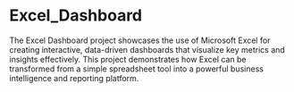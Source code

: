 # Excel_Dashboard
The Excel Dashboard project showcases the use of Microsoft Excel for creating interactive, data-driven dashboards that visualize key metrics and insights effectively. This project demonstrates how Excel can be transformed from a simple spreadsheet tool into a powerful business intelligence and reporting platform.

